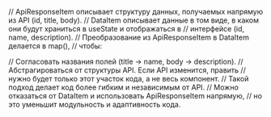 // ApiResponseItem описывает структуру данных, получаемых напрямую из API (id, title, body).
// DataItem описывает данные в том виде, в каком они будут храниться в useState и отображаться в
//  интерфейсе (id, name, description).
// Преобразование из ApiResponseItem в DataItem делается в map(),
//  чтобы:

// Согласовать названия полей (title → name, body → description).
// Абстрагироваться от структуры API. Если API изменится, править
//  нужно будет только этот участок кода, а не весь компонент.
// Такой подход делает код более гибким и независимым от API.
//  Можно отказаться от DataItem и использовать ApiResponseItem напрямую,
//  но это уменьшит модульность и адаптивность кода.
